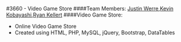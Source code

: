 #3660 - Video Game Store
####Team Members:
[Justin Werre](https://github.com/justinwerre),[Kevin Kobayashi](https://github.com/kobayashik/),[Ryan Kellert](https://github.com/ryan-kellert)
####Video Game Store:
- Online Video Game Store
- Created using HTML, PHP, MySQL, jQuery, Bootstrap, DataTables